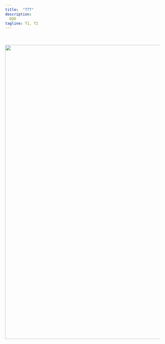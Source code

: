 ```yaml
---
title:  "TTT"
description:
  DDD
tagline: T1, T2
---
```


<br><br>
<img src="{{ site.baseurl }}/assets/images/dospA-23.jpg" style="width:960px;">
<br>
